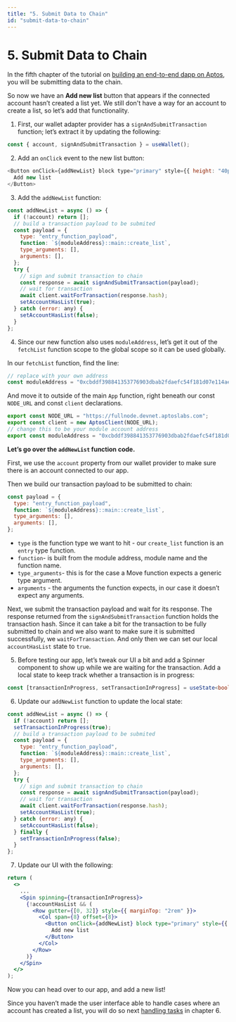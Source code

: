 ```yaml
---
title: "5. Submit Data to Chain"
id: "submit-data-to-chain"
---
```


# 5. Submit Data to Chain

In the fifth chapter of the tutorial on [building an end-to-end dapp on Aptos](./index.md), you will be submitting data to the chain.

So now we have an **Add new list** button that appears if the connected account hasn’t created a list yet. We still don't have a way for an account to create a list, so let’s add that functionality.

1. First, our wallet adapter provider has a `signAndSubmitTransaction` function; let’s extract it by updating the following:

```js
const { account, signAndSubmitTransaction } = useWallet();
```

2. Add an `onClick` event to the new list button:

```js
<Button onClick={addNewList} block type="primary" style={{ height: "40px", backgroundColor: "#3f67ff" }}>
  Add new list
</Button>
```

3. Add the `addNewList` function:

```js
const addNewList = async () => {
  if (!account) return [];
  // build a transaction payload to be submited
  const payload = {
    type: "entry_function_payload",
    function: `${moduleAddress}::main::create_list`,
    type_arguments: [],
    arguments: [],
  };
  try {
    // sign and submit transaction to chain
    const response = await signAndSubmitTransaction(payload);
    // wait for transaction
    await client.waitForTransaction(response.hash);
    setAccountHasList(true);
  } catch (error: any) {
    setAccountHasList(false);
  }
};
```

4. Since our new function also uses `moduleAddress`, let’s get it out of the `fetchList` function scope to the global scope so it can be used globally.

In our `fetchList` function, find the line:

```js
// replace with your own address
const moduleAddress = "0xcbddf398841353776903dbab2fdaefc54f181d07e114ae818b1a67af28d1b018";
```

And move it to outside of the main `App` function, right beneath our const `NODE_URL` and const `client` declarations.

```js
export const NODE_URL = "https://fullnode.devnet.aptoslabs.com";
export const client = new AptosClient(NODE_URL);
// change this to be your module account address
export const moduleAddress = "0xcbddf398841353776903dbab2fdaefc54f181d07e114ae818b1a67af28d1b018";
```

**Let’s go over the `addNewList` function code.**

First, we use the `account` property from our wallet provider to make sure there is an account connected to our app.

Then we build our transaction payload to be submitted to chain:

```js
const payload = {
  type: "entry_function_payload",
  function: `${moduleAddress}::main::create_list`,
  type_arguments: [],
  arguments: [],
};
```

- `type` is the function type we want to hit - our `create_list` function is an `entry` type function.
- `function`- is built from the module address, module name and the function name.
- `type_arguments`- this is for the case a Move function expects a generic type argument.
- `arguments` - the arguments the function expects, in our case it doesn’t expect any arguments.

Next, we submit the transaction payload and wait for its response. The response returned from the `signAndSubmitTransaction` function holds the transaction hash. Since it can take a bit for the transaction to be fully submitted to chain and we also want to make sure it is submitted successfully, we `waitForTransaction`. And only then we can set our local `accountHasList` state to `true`.

5. Before testing our app, let’s tweak our UI a bit and add a Spinner component to show up while we are waiting for the transaction.
   Add a local state to keep track whether a transaction is in progress:

```ts
const [transactionInProgress, setTransactionInProgress] = useState<boolean>(false);
```

6. Update our `addNewList` function to update the local state:

```js
const addNewList = async () => {
  if (!account) return [];
  setTransactionInProgress(true);
  // build a transaction payload to be submited
  const payload = {
    type: "entry_function_payload",
    function: `${moduleAddress}::main::create_list`,
    type_arguments: [],
    arguments: [],
  };
  try {
    // sign and submit transaction to chain
    const response = await signAndSubmitTransaction(payload);
    // wait for transaction
    await client.waitForTransaction(response.hash);
    setAccountHasList(true);
  } catch (error: any) {
    setAccountHasList(false);
  } finally {
    setTransactionInProgress(false);
  }
};
```

7. Update our UI with the following:

```jsx
return (
  <>
    ...
    <Spin spinning={transactionInProgress}>
      {!accountHasList && (
        <Row gutter={[0, 32]} style={{ marginTop: "2rem" }}>
          <Col span={8} offset={8}>
            <Button onClick={addNewList} block type="primary" style={{ height: "40px", backgroundColor: "#3f67ff" }}>
              Add new list
            </Button>
          </Col>
        </Row>
      )}
    </Spin>
  </>
);
```

Now you can head over to our app, and add a new list!

Since you haven’t made the user interface able to handle cases where an account has created a list, you will do so next [handling tasks](./6-handle-tasks.md) in chapter 6.
